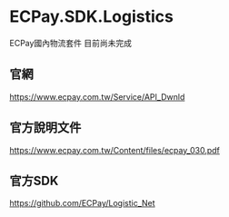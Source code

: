 # ECPay.SDK.Logistics

ECPay國內物流套件
目前尚未完成

## 官網

https://www.ecpay.com.tw/Service/API_Dwnld

## 官方說明文件

https://www.ecpay.com.tw/Content/files/ecpay_030.pdf

## 官方SDK

https://github.com/ECPay/Logistic_Net

